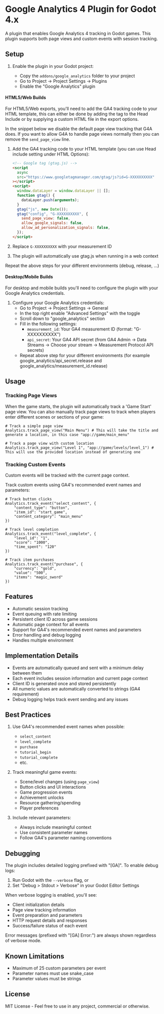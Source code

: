 # Google Analytics 4 Plugin for Godot 4.x

A plugin that enables Google Analytics 4 tracking in Godot games. This plugin supports both page views and custom events with session tracking.

## Setup

1. Enable the plugin in your Godot project:

   - Copy the `addons/google_analytics` folder to your project
   - Go to Project → Project Settings → Plugins
   - Enable the "Google Analytics" plugin

#### HTML5/Web Builds

For HTML5/Web exports, you'll need to add the GA4 tracking code to your HTML template, this can either be done by adding the tag to the Head Include or by supplying a custom HTML file in the export options.

In the snippet below we disable the default page view tracking that G4A does. If you want to allow G4A to handle page views normally then you can remove the `send_page_view` line.

1. Add the GA4 tracking code to your HTML template (you can use Head include setting under HTML Options):

   ```html
   <!-- Google tag (gtag.js) -->
   <script
     async
     src="https://www.googletagmanager.com/gtag/js?id=G-XXXXXXXXXX"
   ></script>
   <script>
     window.dataLayer = window.dataLayer || [];
     function gtag() {
       dataLayer.push(arguments);
     }
     gtag("js", new Date());
     gtag("config", "G-XXXXXXXXXX", {
       send_page_view: false,
       allow_google_signals: false,
       allow_ad_personalization_signals: false,
     });
   </script>
   ```

2. Replace `G-XXXXXXXXXX` with your measurement ID
3. The plugin will automatically use gtag.js when running in a web context

Repeat the above steps for your different environments (debug, release, ...)

#### Desktop/Mobile Builds

For desktop and mobile builds you'll need to configure the plugin with your Google Analytics credentials.

1. Configure your Google Analytics credentials:
   - Go to Project → Project Settings → General
   - In the top right enable "Advanced Settings" with the toggle
   - Scroll down to "google_analytics" section
   - Fill in the following settings:
     - `measurement_id`: Your GA4 measurement ID (format: "G-XXXXXXXXXX")
     - `api_secret`: Your GA4 API secret (from GA4 Admin → Data Streams → Choose your stream → Measurement Protocol API secrets)
   - Repeat above step for your different environments (for example google_analytics/api_secret.release and google_analytics/measurement_id.release)
  
## Usage

### Tracking Page Views

When the game starts, the plugin will automatically track a 'Game Start' page view. You can also manually track page views to track when players enter different scenes or sections of your game:

```gdscript
# Track a simple page view
Analytics.track_page_view("Main Menu") # This will take the title and generate a location, in this case "app://game/main_menu"

# Track a page view with custom location
Analytics.track_page_view("Level 1", "app://game/levels/level_1") # This will use the provided location instead of generating one
```

### Tracking Custom Events

Custom events will be tracked with the current page context.

Track custom events using GA4's recommended event names and parameters:

```gdscript
# Track button clicks
Analytics.track_event("select_content", {
    "content_type": "button",
    "item_id": "start_game",
    "content_category": "main_menu"
})

# Track level completion
Analytics.track_event("level_complete", {
    "level_id": "1",
    "score": "1000",
    "time_spent": "120"
})

# Track item purchases
Analytics.track_event("purchase", {
    "currency": "gold",
    "value": "500",
    "items": "magic_sword"
})
```

## Features

- Automatic session tracking
- Event queuing with rate limiting
- Persistent client ID across game sessions
- Automatic page context for all events
- Support for GA4's recommended event names and parameters
- Error handling and debug logging
- Handles multiple environment

## Implementation Details

- Events are automatically queued and sent with a minimum delay between them
- Each event includes session information and current page context
- Client ID is generated once and stored persistently
- All numeric values are automatically converted to strings (GA4 requirement)
- Debug logging helps track event sending and any issues

## Best Practices

1. Use GA4's recommended event names when possible:

   - `select_content`
   - `level_complete`
   - `purchase`
   - `tutorial_begin`
   - `tutorial_complete`
   - etc.

2. Track meaningful game events:

   - Scene/level changes (using `page_view`)
   - Button clicks and UI interactions
   - Game progression events
   - Achievement unlocks
   - Resource gathering/spending
   - Player preferences

3. Include relevant parameters:
   - Always include meaningful context
   - Use consistent parameter names
   - Follow GA4's parameter naming conventions

## Debugging

The plugin includes detailed logging prefixed with "[GA]". To enable debug logs:

1. Run Godot with the `--verbose` flag, or
2. Set "Debug > Stdout > Verbose" in your Godot Editor Settings

When verbose logging is enabled, you'll see:

- Client initialization details
- Page view tracking information
- Event preparation and parameters
- HTTP request details and responses
- Success/failure status of each event

Error messages (prefixed with "[GA] Error:") are always shown regardless of verbose mode.

## Known Limitations

- Maximum of 25 custom parameters per event
- Parameter names must use snake_case
- Parameter values must be strings

## License

MIT License - Feel free to use in any project, commercial or otherwise.
